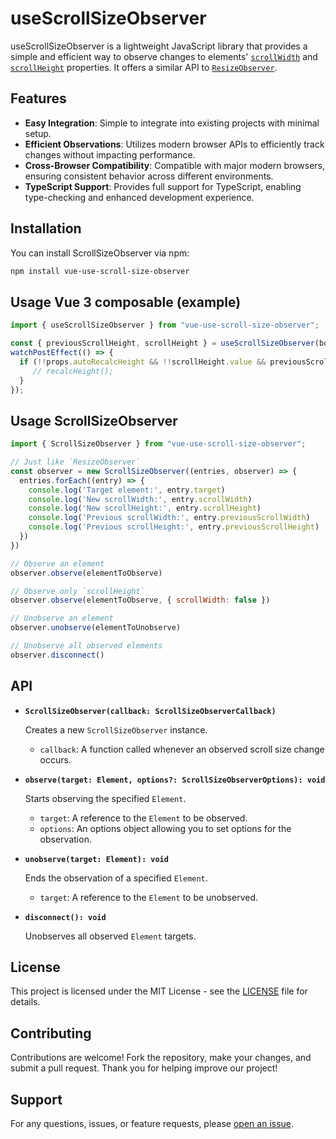 # useScrollSizeObserver

useScrollSizeObserver is a lightweight JavaScript library that provides a simple and efficient way to observe changes to elements' [`scrollWidth`](https://developer.mozilla.org/en-US/docs/Web/API/Element/scrollWidth) and [`scrollHeight`](https://developer.mozilla.org/en-US/docs/Web/API/Element/scrollHeight) properties. It offers a similar API to [`ResizeObserver`](https://developer.mozilla.org/en-US/docs/Web/API/ResizeObserver).

## Features

- **Easy Integration**: Simple to integrate into existing projects with minimal setup.
- **Efficient Observations**: Utilizes modern browser APIs to efficiently track changes without impacting performance.
- **Cross-Browser Compatibility**: Compatible with major modern browsers, ensuring consistent behavior across different environments.
- **TypeScript Support**: Provides full support for TypeScript, enabling type-checking and enhanced development experience.


## Installation

You can install ScrollSizeObserver via npm:

```sh
npm install vue-use-scroll-size-observer
```

## Usage Vue 3 composable (example)

```javascript
import { useScrollSizeObserver } from "vue-use-scroll-size-observer";

const { previousScrollHeight, scrollHeight } = useScrollSizeObserver(bottomSheetCardContentRef);
watchPostEffect(() => {
  if (!!props.autoRecalcHeight && !!scrollHeight.value && previousScrollHeight !== scrollHeight) {
     // recalcHeight();
  }
});

```

## Usage ScrollSizeObserver

```javascript
import { ScrollSizeObserver } from "vue-use-scroll-size-observer";

// Just like `ResizeObserver`
const observer = new ScrollSizeObserver((entries, observer) => {
  entries.forEach((entry) => {
    console.log('Target element:', entry.target)
    console.log('New scrollWidth:', entry.scrollWidth)
    console.log('New scrollHeight:', entry.scrollHeight)
    console.log('Previous scrollWidth:', entry.previousScrollWidth)
    console.log('Previous scrollHeight:', entry.previousScrollHeight)
  })
})

// Observe an element
observer.observe(elementToObserve)

// Observe only `scrollHeight`
observer.observe(elementToObserve, { scrollWidth: false })

// Unobserve an element
observer.unobserve(elementToUnobserve)

// Unobserve all observed elements
observer.disconnect()
```

## API

- **`ScrollSizeObserver(callback: ScrollSizeObserverCallback)`**

  Creates a new `ScrollSizeObserver` instance.

  - `callback`: A function called whenever an observed scroll size change occurs.

- **`observe(target: Element, options?: ScrollSizeObserverOptions): void`**

  Starts observing the specified `Element`.

  - `target`: A reference to the `Element` to be observed.
  - `options`: An options object allowing you to set options for the observation.

- **`unobserve(target: Element): void`**

  Ends the observation of a specified `Element`.

  - `target`: A reference to the `Element` to be unobserved.

- **`disconnect(): void`**

  Unobserves all observed `Element` targets.

## License

This project is licensed under the MIT License - see the [LICENSE](LICENSE) file for details.

## Contributing

Contributions are welcome! Fork the repository, make your changes, and submit a pull request. Thank you for helping improve our project!

## Support

For any questions, issues, or feature requests, please [open an issue](https://github.com/SergeyRyzhkov/vue-use-scroll-size-observer/issues/new).